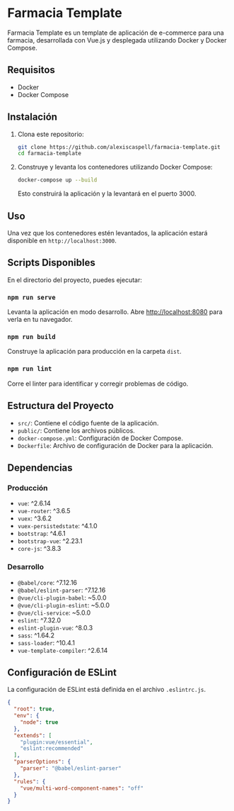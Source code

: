 # Farmacia Template

Farmacia Template es un template de aplicación de e-commerce para una farmacia, desarrollada con Vue.js y desplegada utilizando Docker y Docker Compose.

## Requisitos

- Docker
- Docker Compose

## Instalación

1. Clona este repositorio:

    ```sh
    git clone https://github.com/alexiscaspell/farmacia-template.git
    cd farmacia-template
    ```

2. Construye y levanta los contenedores utilizando Docker Compose:

    ```sh
    docker-compose up --build
    ```

    Esto construirá la aplicación y la levantará en el puerto 3000.

## Uso

Una vez que los contenedores estén levantados, la aplicación estará disponible en `http://localhost:3000`.

## Scripts Disponibles

En el directorio del proyecto, puedes ejecutar:

### `npm run serve`

Levanta la aplicación en modo desarrollo.
Abre [http://localhost:8080](http://localhost:8080) para verla en tu navegador.

### `npm run build`

Construye la aplicación para producción en la carpeta `dist`.

### `npm run lint`

Corre el linter para identificar y corregir problemas de código.

## Estructura del Proyecto

- `src/`: Contiene el código fuente de la aplicación.
- `public/`: Contiene los archivos públicos.
- `docker-compose.yml`: Configuración de Docker Compose.
- `Dockerfile`: Archivo de configuración de Docker para la aplicación.

## Dependencias

### Producción

- `vue`: ^2.6.14
- `vue-router`: ^3.6.5
- `vuex`: ^3.6.2
- `vuex-persistedstate`: ^4.1.0
- `bootstrap`: ^4.6.1
- `bootstrap-vue`: ^2.23.1
- `core-js`: ^3.8.3

### Desarrollo

- `@babel/core`: ^7.12.16
- `@babel/eslint-parser`: ^7.12.16
- `@vue/cli-plugin-babel`: ~5.0.0
- `@vue/cli-plugin-eslint`: ~5.0.0
- `@vue/cli-service`: ~5.0.0
- `eslint`: ^7.32.0
- `eslint-plugin-vue`: ^8.0.3
- `sass`: ^1.64.2
- `sass-loader`: ^10.4.1
- `vue-template-compiler`: ^2.6.14

## Configuración de ESLint

La configuración de ESLint está definida en el archivo `.eslintrc.js`.

```json
{
  "root": true,
  "env": {
    "node": true
  },
  "extends": [
    "plugin:vue/essential",
    "eslint:recommended"
  ],
  "parserOptions": {
    "parser": "@babel/eslint-parser"
  },
  "rules": {
    "vue/multi-word-component-names": "off"
  }
}
```
